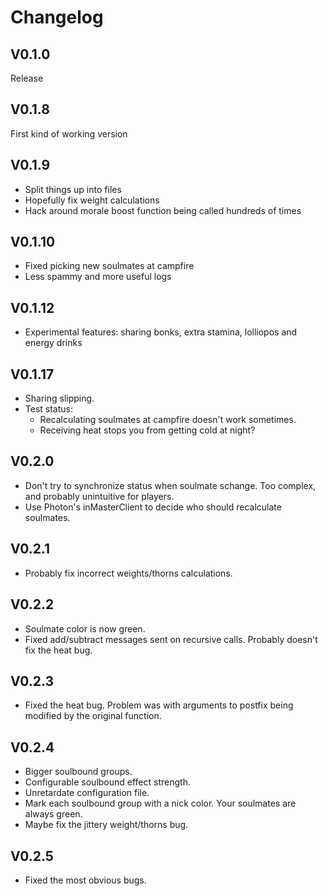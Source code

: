 # Changelog

## V0.1.0

Release

## V0.1.8

First kind of working version

## V0.1.9

* Split things up into files
* Hopefully fix weight calculations
* Hack around morale boost function being called hundreds of times

## V0.1.10

* Fixed picking new soulmates at campfire
* Less spammy and more useful logs

## V0.1.12

* Experimental features: sharing bonks, extra stamina, lolliopos and energy drinks

## V0.1.17

* Sharing slipping.
* Test status:
  * Recalculating soulmates at campfire doesn't work sometimes.
  * Receiving heat stops you from getting cold at night?

## V0.2.0

* Don't try to synchronize status when soulmate schange. Too complex, and
  probably unintuitive for players.
* Use Photon's inMasterClient to decide who should recalculate soulmates.

## V0.2.1

* Probably fix incorrect weights/thorns calculations.

## V0.2.2

* Soulmate color is now green.
* Fixed add/subtract messages sent on recursive calls. Probably doesn't fix the heat bug.

## V0.2.3

* Fixed the heat bug. Problem was with arguments to postfix being modified by the original function.

## V0.2.4

* Bigger soulbound groups.
* Configurable soulbound effect strength.
* Unretardate configuration file.
* Mark each soulbound group with a nick color. Your soulmates are always green.
* Maybe fix the jittery weight/thorns bug.

## V0.2.5

* Fixed the most obvious bugs.
